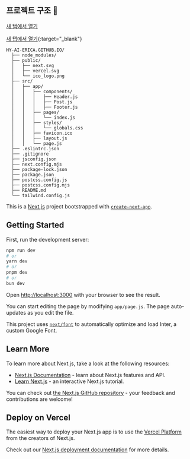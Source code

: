## 프로젝트 구조 🦁


<a href="https://hy-ai-erica.github.io" target="_blank">새 탭에서 열기</a>

[새 탭에서 열기](https://hy-ai-erica.github.io){:target="_blank"}

```
HY-AI-ERICA.GITHUB.IO/
  ├── node_modules/
  ├── public/
  │   ├── next.svg
  │   ├── vercel.svg
  │   └── ico_logo.png
  ├── src/
  │   ├── app/
  │   │   ├── components/
  │   │   │   ├── Header.js
  │   │   │   ├── Post.js
  │   │   │   ├── Footer.js
  │   │   ├── pages/
  │   │   │   └── index.js
  │   │   ├── styles/
  │   │   │   └── globals.css
  │   │   ├── favicon.ico
  │   │   ├── layout.js
  │   │   └── page.js
  ├── .eslintrc.json
  ├── .gitignore
  ├── jsconfig.json
  ├── next.config.mjs
  ├── package-lock.json
  ├── package.json
  ├── postcss.config.js
  ├── postcss.config.mjs
  ├── README.md
  └── tailwind.config.js
```




This is a [Next.js](https://nextjs.org/) project bootstrapped with [`create-next-app`](https://github.com/vercel/next.js/tree/canary/packages/create-next-app).

## Getting Started

First, run the development server:

```bash
npm run dev
# or
yarn dev
# or
pnpm dev
# or
bun dev
```

Open [http://localhost:3000](http://localhost:3000) with your browser to see the result.

You can start editing the page by modifying `app/page.js`. The page auto-updates as you edit the file.

This project uses [`next/font`](https://nextjs.org/docs/basic-features/font-optimization) to automatically optimize and load Inter, a custom Google Font.

## Learn More

To learn more about Next.js, take a look at the following resources:

- [Next.js Documentation](https://nextjs.org/docs) - learn about Next.js features and API.
- [Learn Next.js](https://nextjs.org/learn) - an interactive Next.js tutorial.

You can check out [the Next.js GitHub repository](https://github.com/vercel/next.js/) - your feedback and contributions are welcome!

## Deploy on Vercel

The easiest way to deploy your Next.js app is to use the [Vercel Platform](https://vercel.com/new?utm_medium=default-template&filter=next.js&utm_source=create-next-app&utm_campaign=create-next-app-readme) from the creators of Next.js.

Check out our [Next.js deployment documentation](https://nextjs.org/docs/deployment) for more details.
